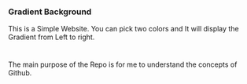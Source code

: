 ### Gradient Background
This is a Simple Website. You can pick two colors and It will display the Gradient from Left to right.

#
The main purpose of the Repo is for me to understand the concepts of Github.
